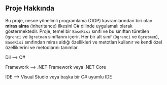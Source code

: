 ## Proje Hakkında

Bu proje, nesne yönelimli programlama (OOP) kavramlarından biri olan **miras alma** (inheritance) ilkesini C# dilinde uygulamalı olarak göstermektedir. Proje, temel bir `BaseKisi` sınıfı ve bu sınıftan türetilen `Ogrenci` ve `Ogretmen` sınıflarını içerir. Her bir alt sınıf (`Ogrenci` ve `Ogretmen`), `BaseKisi` sınıfından miras aldığı özellikleri ve metotları kullanır ve kendi özel özelliklerini ve metodlarını tanımlar.


Dil --> C#

Framework --> .NET Framework veya .NET Core

IDE --> Visual Studio veya başka bir C# uyumlu IDE
